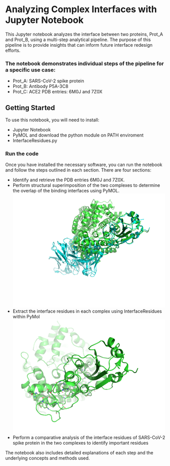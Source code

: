 # Analyzing Complex Interfaces with Jupyter Notebook

This Jupyter notebook analyzes the interface between two proteins, Prot_A and Prot_B, using a multi-step analytical pipeline.
The purpose of this pipeline is to provide insights that can inform future interface redesign efforts.

### The notebook demonstrates individual steps of the pipeline for a specific use case:

- Prot_A: SARS-CoV-2 spike protein
- Prot_B: Antibody P5A-3C8
- Prot_C: ACE2
PDB entries: 6M0J and 7Z0X

## Getting Started
To use this notebook, you will need to install:
- Jupyter Notebook
- PyMOL
and download the python module on PATH enviroment 
- InterfaceResidues.py

### Run the code
Once you have installed the necessary software, you can run the notebook and follow the steps outlined in each section. There are four sections: 
- Identify and retrieve the PDB entries 6M0J and 7Z0X.
- Perform structural superimposition of the two complexes to determine the overlap of the binding interfaces using PyMOL.
![Sructural superimposition of the two complexes](https://github.com/emamars95/complexes_interface/blob/main/aligned_6M0J.png)
- Extract the interface residues in each complex using InterfaceResidues within PyMol
![Interface of the 6M0J complex](https://github.com/emamars95/complexes_interface/blob/main/6M0J_interface.png)
- Perform a comparative analysis of the interface residues of SARS-CoV-2 spike protein in the two complexes to identify important residues

The notebook also includes detailed explanations of each step and the underlying concepts and methods used.
